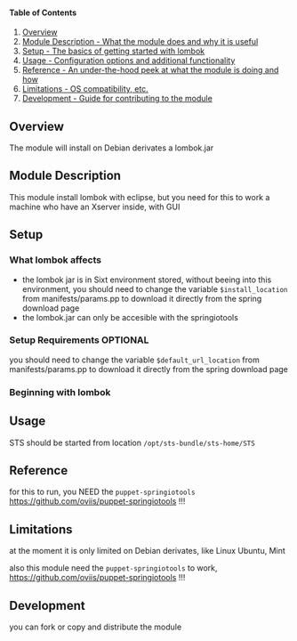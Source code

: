 #### Table of Contents

1. [Overview](#overview)
2. [Module Description - What the module does and why it is useful](#module-description)
3. [Setup - The basics of getting started with lombok](#setup)
4. [Usage - Configuration options and additional functionality](#usage)
5. [Reference - An under-the-hood peek at what the module is doing and how](#reference)
5. [Limitations - OS compatibility, etc.](#limitations)
6. [Development - Guide for contributing to the module](#development)

## Overview

The module will install on Debian derivates a lombok.jar

## Module Description

This module install lombok with eclipse, but you need for this to work a machine who have an Xserver inside, with GUI 

## Setup

### What lombok affects

* the lombok jar is in Sixt environment stored, without beeing into this environment, 
you should need to change the variable  `$install_location` from manifests/params.pp to download it directly from the spring download page  
* the lombok.jar can only be accesible with the springiotools

### Setup Requirements **OPTIONAL**

you should need to change the variable  `$default_url_location` from manifests/params.pp to download it directly from the spring download page  

### Beginning with lombok

## Usage

STS should be started from location `/opt/sts-bundle/sts-home/STS`

## Reference

for this to run, you NEED the `puppet-springiotools` https://github.com/oviis/puppet-springiotools !!!

## Limitations

at the moment it is only limited on Debian derivates, like Linux Ubuntu, Mint 

also this module need the `puppet-springiotools` to work, https://github.com/oviis/puppet-springiotools !!!

## Development

you can fork or copy and distribute the module 


